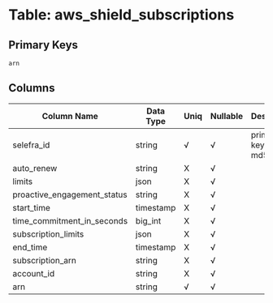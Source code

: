 # Table: aws_shield_subscriptions

## Primary Keys 

```
arn
```


## Columns 

|  Column Name   |  Data Type  | Uniq | Nullable | Description | 
|  ----  | ----  | ----  | ----  | ---- | 
| selefra_id | string | √ | √ | primary keys value md5 | 
| auto_renew | string | X | √ |  | 
| limits | json | X | √ |  | 
| proactive_engagement_status | string | X | √ |  | 
| start_time | timestamp | X | √ |  | 
| time_commitment_in_seconds | big_int | X | √ |  | 
| subscription_limits | json | X | √ |  | 
| end_time | timestamp | X | √ |  | 
| subscription_arn | string | X | √ |  | 
| account_id | string | X | √ |  | 
| arn | string | √ | √ |  | 


